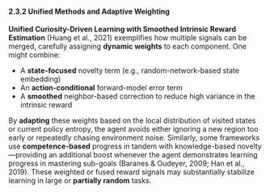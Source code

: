 #### 2.3.2 Unified Methods and Adaptive Weighting

**Unified Curiosity-Driven Learning with Smoothed Intrinsic Reward Estimation** (Huang et al., 2021) exemplifies how multiple signals can be merged, carefully assigning **dynamic weights** to each component. One might combine:

- A **state-focused** novelty term (e.g., random-network-based state embedding)  
- An **action-conditional** forward-model error term  
- A **smoothed** neighbor-based correction to reduce high variance in the intrinsic reward  

By **adapting** these weights based on the local distribution of visited states or current policy entropy, the agent avoids either ignoring a new region too early or repeatedly chasing environment noise. Similarly, some frameworks use **competence-based** progress in tandem with knowledge-based novelty—providing an additional boost whenever the agent demonstrates learning progress in mastering sub-goals (Baranes & Oudeyer, 2009; Han et al., 2019). These weighted or fused reward signals may substantially stabilize learning in large or **partially random** tasks.
